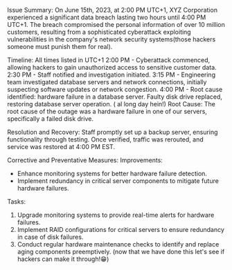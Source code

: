 Issue Summary:
On June 15th, 2023, at 2:00 PM UTC+1, XYZ Corporation experienced a significant data breach lasting two hours until 4:00 PM UTC+1. The breach compromised the personal information of over 10 million customers, resulting from a sophisticated cyberattack exploiting vulnerabilities in the company's network security systems(those hackers someone must punish them for real).

Timeline:
All times listed in UTC+1
2:00 PM - Cyberattack commenced, allowing hackers to gain unauthorized access to sensitive customer data.
2:30 PM - Staff notified and investigation initiated.
3:15 PM - Engineering team investigated database servers and network connections, initially suspecting software updates or network congestion.
4:00 PM - Root cause identified: hardware failure in a database server. Faulty disk drive replaced, restoring database server operation.
( al long day hein!)
Root Cause:
The root cause of the outage was a hardware failure in one of our servers, specifically a failed disk drive.

Resolution and Recovery:
Staff promptly set up a backup server, ensuring functionality through testing. Once verified, traffic was rerouted, and service was restored at 4:00 PM EST.

Corrective and Preventative Measures:
Improvements:
- Enhance monitoring systems for better hardware failure detection.
- Implement redundancy in critical server components to mitigate future hardware failures.

Tasks:
1. Upgrade monitoring systems to provide real-time alerts for hardware failures.
2. Implement RAID configurations for critical servers to ensure redundancy in case of disk failures.
3. Conduct regular hardware maintenance checks to identify and replace aging components preemptively.
(now that we have done this let's see if hackers can make it through!😁)
